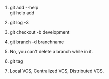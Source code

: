 1. git add --help  
   git help add  
  
2. git log -3  
  
3. git checkout -b development  
  
4. git branch -d branchname  
  
5. No, you can't delete a branch while in it.  
  
6. git tag  
  
7. Local VCS, Centralized VCS, Distributed VCS.
